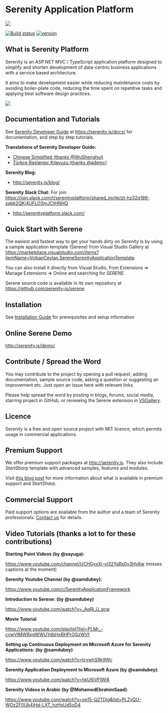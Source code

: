 Serenity Application Platform
=============================

<img src="https://github.com/volkanceylan/Serenity/blob/master/Tools/Images/serenity-logo-128.png" />

[![Build status](https://ci.appveyor.com/api/projects/status/hfs2elisqkmg7fp7?svg=true)](https://ci.appveyor.com/project/volkanceylan/serenity)  [![version](https://img.shields.io/nuget/v/Serenity.Core.svg?label=version)](http://www.nuget.org/packages/Serenity.Core/)

## What is Serenity Platform

Serenity is an ASP.NET MVC / TypeScript application platform designed to simplify and shorten development of data-centric business applications with a service based architecture.

It aims to make development easier while reducing maintenance costs by avoiding boiler-plate code, reducing the time spent on repetitive tasks and applying best software design practices. 

<img src="https://github.com/volkanceylan/Serene/blob/master/Template/img/SereneAnimation.gif" />

## Documentation and Tutorials

See [Serenity Developer Guide](https://serenity.is/docs/) at https://serenity.is/docs/ for documentation, and step by step tutorials.

**Translations of Serenity Developer Guide:**
- [Chinese Simplified (thanks @WuShenghui)](https://volkanceylan.gitbooks.io/serenity-zh-cn)
- [Türkçe Başlangıç Kılavuzu (thanks @ademc)](https://ademc.gitbooks.io/serenity-gelistirici-dokumani)

**Serenity Blog:**
- http://serenity.is/blog/

**Serenity Slack Chat:**
For join https://join.slack.com/t/serenityplatform/shared_invite/zt-hz32q186-zqbk2QKj4UFLO3mJCtHNHQ
- http://serenityplatform.slack.com/

## Quick Start with Serene

The easiest and fastest way to get your hands dirty on Serenity is by using a sample application template (Serene) from Visual Studio Gallery at https://marketplace.visualstudio.com/items?itemName=VolkanCeylan.SereneSerenityApplicationTemplate

You can also install it directly from Visual Studio, from Extensions => Manage Extensions => Online and searching for *SERENE*.

Serene source code is available in its own repository at https://github.com/serenity-is/serene.

## Installation
 
See [Installation Guide](INSTALL.md) for prerequisites and setup information

## Online Serene Demo

http://serenity.is/demo/

## Contribute / Spread the Word

You may contribute to the project by opening a pull request, adding documentation, sample source code, asking a question or suggesting an improvement etc. Just open an issue here with relevant links.

Please help spread the word by posting in blogs, forums, social media, starring project in GitHub, or reviewing the Serene extension in [VSGallery](https://marketplace.visualstudio.com/items?itemName=VolkanCeylan.SereneSerenityApplicationTemplate&ssr=false#review-details).

## Licence

Serenity is a free and open source project with MIT licence, which permits usage in commercial applications. 

## Premium Support

We offer premium support packages at http://serenity.is. They also include *StartSharp* template with advanced samples, features and modules. 

Visit [this blog post](http://serenity.is/blog/2017/08/08/what-is-in-premium) for more information about what is available in premium support and *StartSharp*.

## Commercial Support

Paid support options are available from the author and a team of Serenity professionals. [Contact us](mailto:volkanceylan@gmail.com) for details.

## Video Tutorials (thanks a lot to for these contributions)

**Starting Point Videos (by @sayuga):**

https://www.youtube.com/channel/UCHGyxXj-vI32YaRs0v3HvKw (misses captions at the moment)

**Serenity Youtube Channel (by @samdubey):** 

https://www.youtube.com/c/SerenityApplicationFramework

**Introduction to Serene: (by @samdubey)**

https://www.youtube.com/watch?v=_AqRl_U_gcw

**Movie Tutorial**

https://www.youtube.com/playlist?list=PLMr_-cvwVIMWBsgWWUYdbHxBHPrOSzWVf

**Setting up Continuous Deployment on Microsoft Azure for Serenity Applications: (by @samdubey)**

https://www.youtube.com/watch?v=tcywhS9k9Wc

**Serenity Application Deployment to Microsoft Azure (by @samdubey)**:

https://www.youtube.com/watch?v=hkU6iVFlWl8

**Serenity Videos in Arabic (by @MohamedEbrahimSaad)**:

https://www.youtube.com/watch?v=op15-Q2TDjg&list=PLZyQU-WOzZF0Ub4jHd-LXT_hzHsUd5oD4


